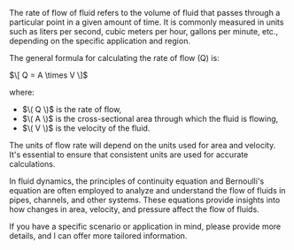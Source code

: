 The rate of flow of fluid refers to the volume of fluid that passes through a particular point in a given amount of time. It is commonly measured in units such as liters per second, cubic meters per hour, gallons per minute, etc., depending on the specific application and region.

The general formula for calculating the rate of flow (Q) is:

$\[ Q = A \times V \]$

where:
- $\( Q \)$ is the rate of flow,
- $\( A \)$ is the cross-sectional area through which the fluid is flowing,
- $\( V \)$ is the velocity of the fluid.

The units of flow rate will depend on the units used for area and velocity. It's essential to ensure that consistent units are used for accurate calculations.

In fluid dynamics, the principles of continuity equation and Bernoulli's equation are often employed to analyze and understand the flow of fluids in pipes, channels, and other systems. These equations provide insights into how changes in area, velocity, and pressure affect the flow of fluids.

If you have a specific scenario or application in mind, please provide more details, and I can offer more tailored information.